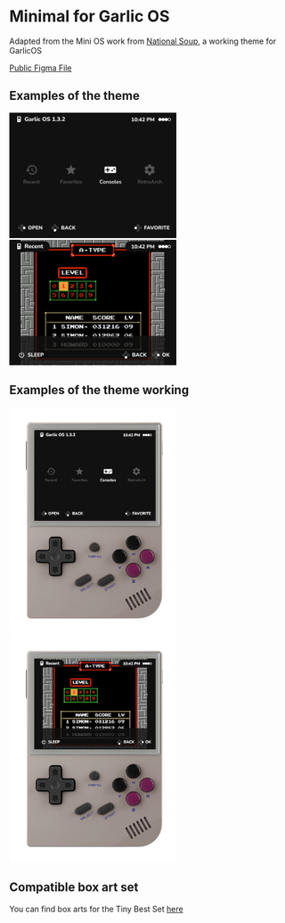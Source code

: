 # Minimal for Garlic OS

Adapted from the Mini OS work from [National Soup](https://github.com/OnionUI/Themes/commits/main/themes/mini.os%20by%20nationalsoup), a working theme for GarlicOS

[Public Figma File](https://www.figma.com/community/file/1219968948888512600)

## Examples of the theme

<img src="https://github.com/nithou/Minimal-garlicOS/raw/main/_img/theme-example.png" width=300 alt="Example of the Home" style="display:inline-block;"/><img src="https://github.com/nithou/Minimal-garlicOS/raw/main/_img/recent-example.png" width=300 alt="Example of the Recents" style="display:inline-block;"/>

## Examples of the theme working

<img src="https://github.com/nithou/Minimal-garlicOS/blob/main/_img/live-home.png" width=300 alt="Example of the Home area with device" style="display:inline-block;"/><img src="https://github.com/nithou/Minimal-garlicOS/blob/main/_img/live-recent.png" width=300 alt="Example of the Recents area with device" style="display:inline-block;"/>


## Compatible box art set

You can find box arts for the Tiny Best Set [here](https://drive.google.com/file/d/1vChA5Y56JDsHxo3Bm4170IKsYq5uemCO/view?usp=sharing)
